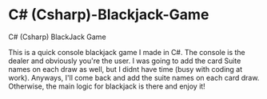 # C# (Csharp)-Blackjack-Game
C# (Csharp) BlackJack Game

This is a quick console blackjack game I made in C#. The console is the dealer and obviously you're the user. I was going to add the card Suite names on each draw as well, but I didnt have time (busy with coding at work). Anyways, I'll come back and add the suite names on each card draw. Otherwise, the main logic for blackjack is there and enjoy it!
